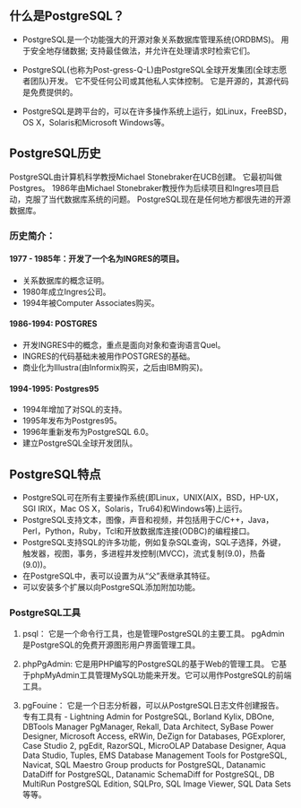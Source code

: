 ## 什么是PostgreSQL？

- PostgreSQL是一个功能强大的开源对象关系数据库管理系统(ORDBMS)。 用于安全地存储数据; 支持最佳做法，并允许在处理请求时检索它们。

- PostgreSQL(也称为Post-gress-Q-L)由PostgreSQL全球开发集团(全球志愿者团队)开发。 它不受任何公司或其他私人实体控制。 它是开源的，其源代码是免费提供的。

- PostgreSQL是跨平台的，可以在许多操作系统上运行，如Linux，FreeBSD，OS X，Solaris和Microsoft Windows等。

## PostgreSQL历史

PostgreSQL由计算机科学教授Michael Stonebraker在UCB创建。 它最初叫做Postgres。 1986年由Michael Stonebraker教授作为后续项目和Ingres项目启动，克服了当代数据库系统的问题。 PostgreSQL现在是任何地方都很先进的开源数据库。

### 历史简介：

#### 1977 - 1985年：开发了一个名为INGRES的项目。

- 关系数据库的概念证明。
- 1980年成立Ingres公司。
- 1994年被Computer Associates购买。

#### 1986-1994: POSTGRES

- 开发INGRES中的概念，重点是面向对象和查询语言Quel。
- INGRES的代码基础未被用作POSTGRES的基础。
- 商业化为Illustra(由Informix购买，之后由IBM购买)。

#### 1994-1995: Postgres95

- 1994年增加了对SQL的支持。
- 1995年发布为Postgres95。
- 1996年重新发布为PostgreSQL 6.0。
- 建立PostgreSQL全球开发团队。

## PostgreSQL特点
- PostgreSQL可在所有主要操作系统(即Linux，UNIX(AIX，BSD，HP-UX，SGI IRIX，Mac OS X，Solaris，Tru64)和Windows等)上运行。
- PostgreSQL支持文本，图像，声音和视频，并包括用于C/C++，Java，Perl，Python，Ruby，Tcl和开放数据库连接(ODBC)的编程接口。
- PostgreSQL支持SQL的许多功能，例如复杂SQL查询，SQL子选择，外键，触发器，视图，事务，多进程并发控制(MVCC)，流式复制(9.0)，热备(9.0))。
- 在PostgreSQL中，表可以设置为从“父”表继承其特征。
- 可以安装多个扩展以向PostgreSQL添加附加功能。

### PostgreSQL工具
1. psql：
它是一个命令行工具，也是管理PostgreSQL的主要工具。 pgAdmin是PostgreSQL的免费开源图形用户界面管理工具。

2. phpPgAdmin:
它是用PHP编写的PostgreSQL的基于Web的管理工具。 它基于phpMyAdmin工具管理MySQL功能来开发。它可以用作PostgreSQL的前端工具。

3. pgFouine：
它是一个日志分析器，可以从PostgreSQL日志文件创建报告。 专有工具有 -
Lightning Admin for PostgreSQL, Borland Kylix, DBOne, DBTools Manager PgManager, Rekall, Data Architect, SyBase Power Designer, Microsoft Access, eRWin, DeZign for Databases, PGExplorer, Case Studio 2, pgEdit, RazorSQL, MicroOLAP Database Designer, Aqua Data Studio, Tuples, EMS Database Management Tools for PostgreSQL, Navicat, SQL Maestro Group products for PostgreSQL, Datanamic DataDiff for PostgreSQL, Datanamic SchemaDiff for PostgreSQL, DB MultiRun PostgreSQL Edition, SQLPro, SQL Image Viewer, SQL Data Sets 等等。
